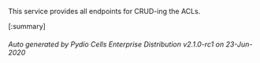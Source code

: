 






This service provides all endpoints for CRUD-ing the ACLs.

[:summary]

###### Auto generated by Pydio Cells Enterprise Distribution v2.1.0-rc1 on 23-Jun-2020

